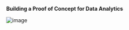  **Building a Proof of Concept for Data Analytics**

![image](https://github.com/user-attachments/assets/e47a5bd2-97b5-4609-9d3a-c13046e023b8)


